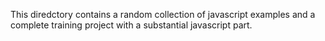 This diredctory contains a random collection of javascript examples and a complete training project with a substantial javascript part.

